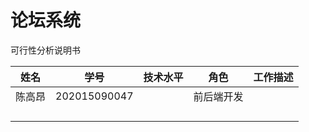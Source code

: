 # 论坛系统

可行性分析说明书



| **姓名** | **学号**     | **技术水平** | **角色**   | **工作描述** |
| -------- | ------------ | ------------ | ---------- | ------------ |
| 陈高昂   | 202015090047 |              | 前后端开发 |              |
|          |              |              |            |              |
|          |              |              |            |              |
|          |              |              |            |              |
|          |              |              |            |              |